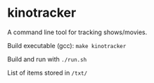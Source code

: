 # kinotracker
A command line tool for tracking shows/movies.

Build executable (gcc): `make kinotracker`

Build and run with `./run.sh`

List of items stored in `/txt/`
